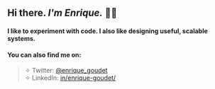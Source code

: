 ## Hi there. *I'm Enrique.* 👋🏼

#### I like to experiment with code. I also like designing useful, scalable systems.

#### You can also find me on:

> ✧ Twitter: [@enrique_goudet](https://www.twitter.com/enrique_goudet)<br/>
> ✧ LinkedIn: [in/enrique-goudet/](https://www.linkedin.com/in/enrique-goudet)<br/>
